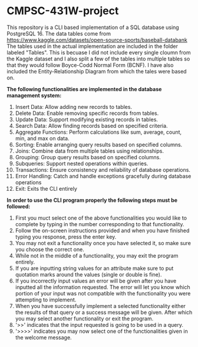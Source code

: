 # CMPSC-431W-project
This repository is a CLI based implementation of a SQL database using PostgreSQL 16.
The data tables come from https://www.kaggle.com/datasets/open-source-sports/baseball-databank
The tables used in the actual implementation are included in the folder labeled "Tables". This is becuase I did not include every single cloumn from the Kaggle dataset and I also split a few of the tables into multiple tables so that they would follow Boyce-Codd Normal Form (BCNF).
I have also included the Entity-Relationship Diagram from which the tales were based on.

**The following functionalities are implemented in the database management system:**
1. Insert Data: Allow adding new records to tables.
2. Delete Data: Enable removing specific records from tables.
3. Update Data: Support modifying existing records in tables.
4. Search Data: Allow finding records based on specified criteria.
5. Aggregate Functions: Perform calculations like sum, average, count, min, and max on data.
6. Sorting: Enable arranging query results based on specified columns.
7. Joins: Combine data from multiple tables using relationships.
8. Grouping: Group query results based on specified columns.
9. Subqueries: Support nested operations within queries.
10. Transactions: Ensure consistency and reliability of database operations.
11. Error Handling: Catch and handle exceptions gracefully during database operations
12. Exit: Exits the CLI entirely

**In order to use the CLI program properly the following steps must be followed:**
1. First you muct select one of the above functionalities you would like to complete by typing in the number corresponding to that functionality.
2. Follow the on-screen instructions provided and when you have finished typing you response, press the enter key.
3. You may not exit a functionality once you have selected it, so make sure you choose the correct one.
4. While not in the middle of a functionality, you may exit the program entirely.
5. If you are inputting string values for an attribute make sure to put quotation marks around the values (single or double is fine).
6. If you incorrectly input values an error will be given after you have inputted all the information requested. The error will let you know which portion of your input was not compatible with the functionality you were attempting to implement.
7. When you have successfully implement a selected functionality either the results of that query or a success message will be given. After which you may select another functionality or exit the program.
8. '>>' indicates that the input requested is going to be used in a query.
9. '>>>>' indicates you may now select one of the functionalities given in the welcome message.
    
